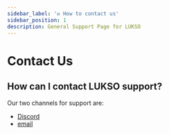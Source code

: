 ```yaml
---
sidebar_label: '✉️ How to contact us'
sidebar_position: 1
description: General Support Page for LUKSO
---
```


# Contact Us

## How can I contact LUKSO support?

Our two channels for support are:

- [Discord](https://discord.com/channels/359064931246538762/1227624285259038731)
- [email](mailto:support@lukso.network)
